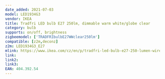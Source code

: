 ```yaml
---
date_added: 2021-07-03
model: LED1934G3
vendor: IKEA
title: Tradfri LED bulb E27 250lm, dimmable warm white/globe clear
category: bulb
supports: on/off, brightness
zigbeemodel: ['TRADFRIbulbE27WWclear250lm']
compatible: [z2m,deconz]
z2m: LED1934G3_E27
mlink: https://www.ikea.com/cz/en/p/tradfri-led-bulb-e27-250-lumen-wireless-dimmable-warm-white-globe-clear-40439254/
link: 
link2: 
link3: 
EAN: 404.392.54
---
```

